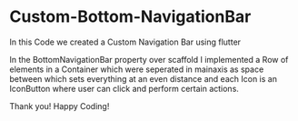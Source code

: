# Custom-Bottom-NavigationBar

In this Code we created a Custom Navigation Bar using flutter

In the BottomNavigationBar property over scaffold
I implemented a Row of elements in a Container
which were seperated in mainaxis as space between
which sets everything at an even distance and each
Icon is an IconButton where user can click and perform certain actions.

Thank you!
Happy Coding!
